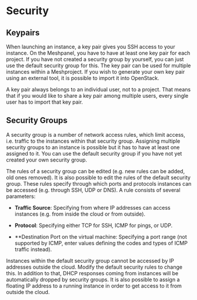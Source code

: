# Security

## Keypairs 

When launching an instance, a key pair gives you SSH access to your instance. On the Meshpanel, you have to have at least one key pair for each project. If you have not created a security group by yourself, you can just use the default security group for this. The key pair can be used for multiple instances within a Meshproject. If you wish to generate your own key pair using an external tool, it is possible to import it into OpenStack.

A key pair always belongs to an individual user, not to a project. That means that if you would like to share a key pair among multiple users, every single user has to import that key pair.

## Security Groups

A security group is a number of network access rules, which limit access, i.e. traffic to the instances within that security group. Assigning multiple security groups to an instance is possible but it has to have at least one assigned to it. You can use the default security group if you have not yet created your own security group.

The rules of a security group can be edited \(e.g. new rules can be added, old ones removed\). It is also possible to edit the rules of the default security group. These rules specify  through which ports and protocols instances can be accessed \(e.g. through SSH, UDP or DNS\). A rule consists of several parameters:

* **Traffic Source**: Specifying from where IP addresses can access instances \(e.g. from inside the cloud or from outside\).

* **Protocol**: Specifying either TCP for SSH, ICMP for pings, or UDP.

* \*\*Destination Port on the virtual machine: Specifying a port range \(not supported by ICMP, enter values defining the codes and types of ICMP traffic instead\).

Instances within the default security group cannot be accessed by IP addresses outside the cloud. Modify the default security rules to change this. In addition to that, DHCP responses coming from instances will be automatically dropped by security groups. It is also possible to assign a floating IP address to a running instance in order to get access to it from outside the cloud.

